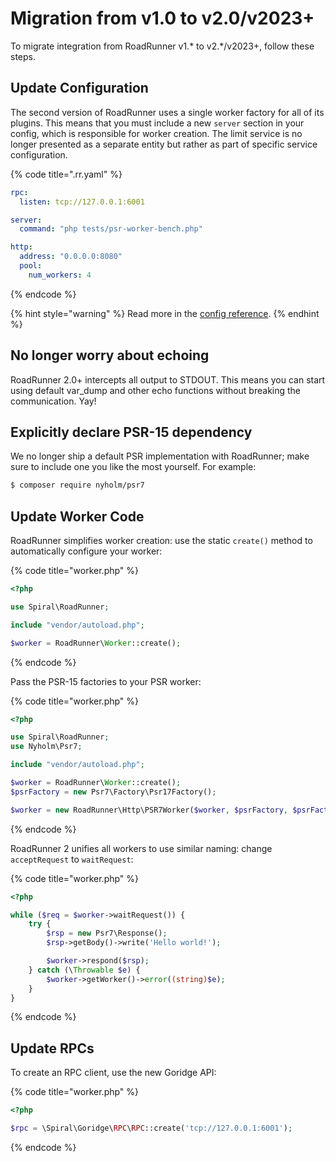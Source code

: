 # Migration from v1.0 to v2.0/v2023+

To migrate integration from RoadRunner v1.* to v2.*/v2023+, follow these steps.

## Update Configuration

The second version of RoadRunner uses a single worker factory for all of its plugins. This means that you must include a new
`server` section in your config, which is responsible for worker creation. The limit service is no longer presented as a separate
entity but rather as part of specific service configuration.

{% code title=".rr.yaml" %}

```yaml
rpc:
  listen: tcp://127.0.0.1:6001

server:
  command: "php tests/psr-worker-bench.php"

http:
  address: "0.0.0.0:8080"
  pool:
    num_workers: 4
```

{% endcode %}

{% hint style="warning" %}
Read more in the [config reference](/intro/config.md).
{% endhint %}

## No longer worry about echoing

RoadRunner 2.0+ intercepts all output to STDOUT. This means you can start using default var_dump and other echo
functions without breaking the communication. Yay!

## Explicitly declare PSR-15 dependency

We no longer ship a default PSR implementation with RoadRunner; make sure to include one you like the most
yourself.
For example:

```bash
$ composer require nyholm/psr7
```

## Update Worker Code

RoadRunner simplifies worker creation: use the static `create()` method to automatically configure your worker:

{% code title="worker.php" %}

```php
<?php

use Spiral\RoadRunner;

include "vendor/autoload.php";

$worker = RoadRunner\Worker::create();
```

{% endcode %}

Pass the PSR-15 factories to your PSR worker:

{% code title="worker.php" %}

```php
<?php

use Spiral\RoadRunner;
use Nyholm\Psr7;

include "vendor/autoload.php";

$worker = RoadRunner\Worker::create();
$psrFactory = new Psr7\Factory\Psr17Factory();

$worker = new RoadRunner\Http\PSR7Worker($worker, $psrFactory, $psrFactory, $psrFactory);
```

{% endcode %}

RoadRunner 2 unifies all workers to use similar naming: change `acceptRequest` to `waitRequest`:

{% code title="worker.php" %}

```php
<?php

while ($req = $worker->waitRequest()) {
    try {
        $rsp = new Psr7\Response();
        $rsp->getBody()->write('Hello world!');

        $worker->respond($rsp);
    } catch (\Throwable $e) {
        $worker->getWorker()->error((string)$e);
    }
}
```

{% endcode %}

## Update RPCs

To create an RPC client, use the new Goridge API:

{% code title="worker.php" %}

```php
<?php

$rpc = \Spiral\Goridge\RPC\RPC::create('tcp://127.0.0.1:6001');
```

{% endcode %}
